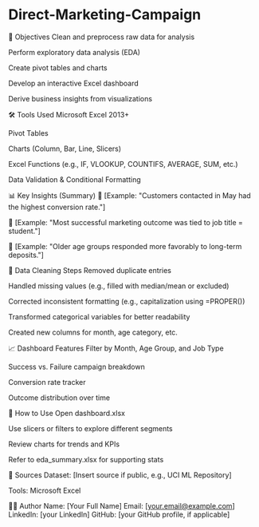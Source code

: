 # Direct-Marketing-Campaign
📌 Objectives
Clean and preprocess raw data for analysis

Perform exploratory data analysis (EDA)

Create pivot tables and charts

Develop an interactive Excel dashboard

Derive business insights from visualizations

🛠 Tools Used
Microsoft Excel 2013+

Pivot Tables

Charts (Column, Bar, Line, Slicers)

Excel Functions (e.g., IF, VLOOKUP, COUNTIFS, AVERAGE, SUM, etc.)

Data Validation & Conditional Formatting

📊 Key Insights (Summary)
🔹 [Example: "Customers contacted in May had the highest conversion rate."]

🔹 [Example: "Most successful marketing outcome was tied to job title = student."]

🔹 [Example: "Older age groups responded more favorably to long-term deposits."]

🧹 Data Cleaning Steps
Removed duplicate entries

Handled missing values (e.g., filled with median/mean or excluded)

Corrected inconsistent formatting (e.g., capitalization using =PROPER())

Transformed categorical variables for better readability

Created new columns for month, age category, etc.

📈 Dashboard Features
Filter by Month, Age Group, and Job Type

Success vs. Failure campaign breakdown

Conversion rate tracker

Outcome distribution over time

🚀 How to Use
Open dashboard.xlsx

Use slicers or filters to explore different segments

Review charts for trends and KPIs

Refer to eda_summary.xlsx for supporting stats

🧾 Sources
Dataset: [Insert source if public, e.g., UCI ML Repository]

Tools: Microsoft Excel

🙋‍♀️ Author
Name: [Your Full Name]
Email: [your.email@example.com]
LinkedIn: [your LinkedIn]
GitHub: [your GitHub profile, if applicable]


